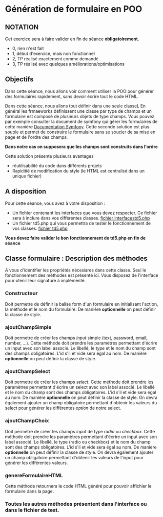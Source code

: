 # Génération de formulaire en POO

## NOTATION

Cet exercice sera à faire valider en fin de séance **obligatoirement**.

* 0, rien n'est fait
* 1, début d'exercice, mais non fonctionnel
* 2, TP réalisé exactement comme demandé
* 3, TP réalisé avec quelques améliorations/optimisations

## Objectifs

Dans cette séance, nous allons voir comment utiliser la POO pour générer des formulaires rapidement, 
sans devoir écrire tout le code HTML.

Dans cette séance, nous allons tout définir dans une seule classeL En général les frmaeworks définissent une 
classe par type de champs et un formulaire est composé de plusieurs objets de type champs. Vous pouvez par 
exemple consulter la document de symfony qui gérer les formulaires de cette manière [Documentation Symfony](https://symfony.com/doc/current/reference/forms/types.html). Cette seconde solution est plus souple et permet de construire le formulaire sans se soucier de sa mise en page et de l'ordre des champs.

**Dans notre cas on supposera que les champs sont construits dans l'ordre**

Cette solution présente plusieurs avantages

* réutilisabilité du code dans différents projets
* Rapiditié de modification du style (le HTML est centralisé dans un unique fichier)

## A disposition

Pour cette séance, vous avez à votre disposition :
* Un fichier contenant les interfaces que vous devez respecter. Ce fichier sera à inclure dans vos différentes classes. [fichier interfacestd5.php](interfacestd5.php)
* Un fichier td5.php qui vous permettra de tester le fonctionnement de vos classes. [fichier td5.php](td5.php)

**Vous devez faire valider le bon fonctionnement de td5.php en fin de séance**

## Classe formulaire : Description des méthodes

A vous d'identifier les propriétés nécesiares dans cette classe. Seul le fonctionnement des méthodes est présenté ici. 
Vous disposez de l'interface pour otenir leur signature à implémenté.

### Constructeur

Doit permetre de définir la balise form d'un formulaire en initialisant l'action, la méthode et le nom du formulaire. 
De manière **optionnelle** on peut définir la classe de style.

### ajoutChampSimple

Doit permetre de créer les champs *input* simple (text, password, email, number, ...). Cette méthode doit prendre les paramètres 
permettant d'écrire un input avec son label associé. Le libellé, le type et le nom du champ sont des champs obligatoires. L'id s'il et vide sera 
égal au nom. De manière **optionnelle** on peut définir la classe de style.

### ajoutChampSelect

Doit permetre de créer les champs *select*. Cette méthode doit prendre les paramètres 
permettant d'écrire un select avec son label associé. Le libellé et le nom du champ sont des champs obligatoires. L'id s'il et vide sera 
égal au nom. De manière **optionnelle** on peut définir la classe de style. On devra également ajouter un champ obligatoire permettant
d'obtenir les valeurs du select pour générer les différentes *option* de notre select.

### ajoutChampChoix

Doit permetre de créer les champs *input* de type *radio* ou *checkbox*. Cette méthode doit prendre les paramètres 
permettant d'écrire un input avec son label associé. Le libellé, le type (radio ou checkbox) et le nom du champ sont des champs obligatoires. L'id s'il et vide sera 
égal au nom. De manière **optionnelle** on peut définir la classe de style. On devra également ajouter un champ obligatoire permettant
d'obtenir les valeurs de l'input pour générer les différentes valeurs.

### genereFormulaireHTML

Cette méthode retournera le code HTML généré pour pouvoir affichier le formulaire dans la page.

### Toutes les autres méthodes présentent dans l'interface ou dans le fichier de test.



